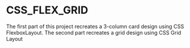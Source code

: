 # CSS_FLEX_GRID
 The first part of this project recreates a 3-column card design using CSS FlexboxLayout.
 The second part recreates a grid design using CSS Grid Layout  
